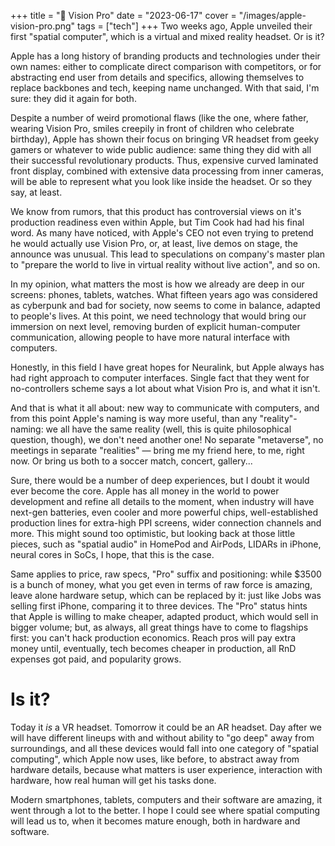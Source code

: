 +++
title = " Vision Pro"
date = "2023-06-17"
cover = "/images/apple-vision-pro.png"
tags = ["tech"]
+++
Two weeks ago, Apple unveiled their first "spatial computer", which is a virtual and mixed reality headset. Or is it?

Apple has a long history of branding products and technologies under their own names: either to complicate direct comparison with competitors, or for abstracting end user from details and specifics, allowing themselves to replace backbones and tech, keeping name unchanged. With that said, I'm sure: they did it again for both.

Despite a number of weird promotional flaws (like the one, where father, wearing Vision Pro, smiles creepily in front of children who celebrate birthday), Apple has shown their focus on bringing VR headset from geeky gamers or whatever to wide public audience: same thing they did with all their successful revolutionary products. Thus, expensive curved laminated front display, combined with extensive data processing from inner cameras, will be able to represent what you look like inside the headset. Or so they say, at least.

We know from rumors, that this product has controversial views on it's production readiness even within Apple, but Tim Cook had had his final word. As many have noticed, with Apple's CEO not even trying to pretend he would actually use Vision Pro, or, at least, live demos on stage, the announce was unusual. This lead to speculations on company's master plan to "prepare the world to live in virtual reality without live action", and so on.

In my opinion, what matters the most is how we already are deep in our screens: phones, tablets, watches. What fifteen years ago was considered as cyberpunk and bad for society, now seems to come in balance, adapted to people's lives. At this point, we need technology that would bring our immersion on next level, removing burden of explicit human-computer communication, allowing people to have more natural interface with computers.

Honestly, in this field I have great hopes for Neuralink, but Apple always has had right approach to computer interfaces. Single fact that they went for no-controllers scheme says a lot about what Vision Pro is, and what it isn't.

And that is what it all about: new way to communicate with computers, and from this point Apple's naming is way more useful, than any "reality"-naming: we all have the same reality (well, this is quite philosophical question, though), we don't need another one! No separate "metaverse", no meetings in separate "realities" — bring me my friend here, to me, right now. Or bring us both to a soccer match, concert, gallery...

Sure, there would be a number of deep experiences, but I doubt it would ever become the core. Apple has all money in the world to power development and refine all details to the moment, when industry will have next-gen batteries, even cooler and more powerful chips, well-established production lines for extra-high PPI screens, wider connection channels and more. This might sound too optimistic, but looking back at those little pieces, such as "spatial audio" in HomePod and AirPods, LIDARs in iPhone, neural cores in SoCs, I hope, that this is the case.

Same applies to price, raw specs, "Pro" suffix and positioning: while $3500 is a bunch of money, what you get even in terms of raw force is amazing, leave alone hardware setup, which can be replaced by it: just like Jobs was selling first iPhone, comparing it to three devices. The "Pro" status hints that Apple is willing to make cheaper, adapted product, which would sell in bigger volume; but, as always, all great things have to come to flagships first: you can't hack production economics. Reach pros will pay extra money until, eventually, tech becomes cheaper in production, all RnD expenses got paid, and popularity grows.

# Is it?

Today it *is* a VR headset. Tomorrow it could be an AR headset. Day after we will have different lineups with and without ability to "go deep" away from surroundings, and all these devices would fall into one category of "spatial computing", which Apple now uses, like before, to abstract away from hardware details, because what matters is user experience, interaction with hardware, how real human will get his tasks done.

Modern smartphones, tablets, computers and their software are amazing, it went through a lot to the better. I hope I could see where spatial computing will lead us to, when it becomes mature enough, both in hardware and software.